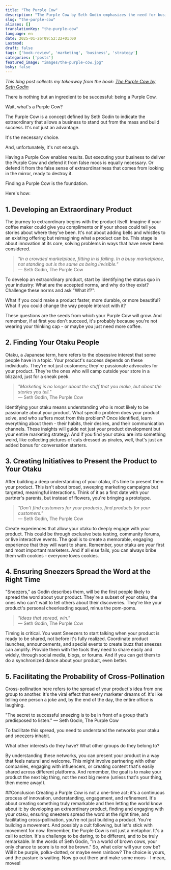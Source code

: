 ```yaml
---
title: "The Purple Cow"
description: "The Purple Cow by Seth Godin emphasizes the need for businesses to stand out and succeed."
slug: "the-purple-cow"
aliases: []
translationKey: "the-purple-cow"
language: en
date: 2025-01-26T09:52:22+01:00
Lastmod: 
draft: false 
tags: ['book-review', 'marketing', 'business', 'strategy']
categories: ['posts']
featured_image: "images/the-purple-cow.jpg"
bsky: false
---
```

*This blog post collects my takeaway from the book: [The Purple Cow by Seth Godin](https://amzn.to/3E4vBx9)*

There is nothing but an ingredient to be successful: being a Purple Cow.

Wait, what's a Purple Cow?

The Purple Cow is a concept defined by Seth Godin to indicate the extraordinary that allows a business to stand out from the mass and build success. It's not just an advantage.

It's the necessary choice.

And, unfortunately, it's not enough.

Having a Purple Cow enables results. But executing your business to deliver the Purple Cow and defend it from false moos is equally necessary. Or defend it from the false sense of extraordinariness that comes from looking in the mirror, ready to destroy it.

Finding a Purple Cow is the foundation.

Here's how:

## 1. Developing an Extraordinary Product
The journey to extraordinary begins with the product itself.
Imagine if your coffee maker could give you compliments or if your shoes could tell you stories about where they've been. It's not about adding bells and whistles to an existing offering but reimagining what a product can be.
This stage is about innovation at its core, solving problems in ways that have never been considered.

> *"In a crowded marketplace, fitting in is failing. In a busy marketplace, not standing out is the same as being invisible."*<br>
> — Seth Godin, The Purple Cow

To develop an extraordinary product, start by identifying the status quo in your industry: What are the accepted norms, and why do they exist?
Challenge these norms and ask "What if?":

What if you could make a product faster, more durable, or more beautiful?
What if you could change the way people interact with it?

These questions are the seeds from which your Purple Cow will grow.
And remember, if at first you don't succeed, it's probably because you're not wearing your thinking cap - or maybe you just need more coffee.

## 2. Finding Your Otaku People
Otaku, a Japanese term, here refers to the obsessive interest that some people have in a topic.
Your product's success depends on these individuals. They're not just customers; they're passionate advocates for your product. They're the ones who will camp outside your store in a blizzard, just for a sneak peek.

> *"Marketing is no longer about the stuff that you make, but about the stories you tell."*<br>
> — Seth Godin, The Purple Cow

Identifying your otaku means understanding who is most likely to be passionate about your product.
What specific problem does your product solve, and who suffers most from this problem? Once identified, learn everything about them - their habits, their desires, and their communication channels. These insights will guide not just your product development but your entire marketing strategy.
And if you find your otaku are into something weird, like collecting pictures of cats dressed as pirates, well, that's just an added bonus for conversation starters.
## 3. Creating Initiatives to Present the Product to Your Otaku
After building a deep understanding of your otaku, it's time to present them your product.
This isn't about broad, sweeping marketing campaigns but targeted, meaningful interactions. Think of it as a first date with your partner's parents, but instead of flowers, you're bringing a prototype.

> *"Don't find customers for your products, find products for your customers."*<br>
> — Seth Godin, The Purple Cow

Create experiences that allow your otaku to deeply engage with your product.
This could be through exclusive beta testing, community forums, or live interactive events. The goal is to create a memorable, engaging experience that they will want to share. Remember, your otaku are your first and most important marketers.
And if all else fails, you can always bribe them with cookies - everyone loves cookies.
## 4. Ensuring Sneezers Spread the Word at the Right Time
"Sneezers," as Godin describes them, will be the first people likely to spread the word about your product.
They're a subset of your otaku, the ones who can't wait to tell others about their discoveries. They're like your product's personal cheerleading squad, minus the pom-poms.

> *"Ideas that spread, win."*<br>
> — Seth Godin, The Purple Cow

Timing is critical.
You want Sneezers to start talking when your product is ready to be shared, not before it's fully realized. Coordinate product launches, announcements, and special events to create buzz that sneezes can amplify. Provide them with the tools they need to share easily and widely, through social media, blogs, or forums.
And if you can get them to do a synchronized dance about your product, even better.
## 5. Facilitating the Probability of Cross-Pollination
Cross-pollination here refers to the spread of your product's idea from one group to another.
It's the viral effect that every marketer dreams of. It's like telling one person a joke and, by the end of the day, the entire office is laughing.

"The secret to successful sneezing is to be in front of a group that's predisposed to listen."
— Seth Godin, The Purple Cow

To facilitate this spread, you need to understand the networks your otaku and sneezers inhabit.

What other interests do they have?
What other groups do they belong to?

By understanding these networks, you can present your product in a way that feels natural and welcome. This might involve partnering with other companies, engaging with influencers, or creating content that's easily shared across different platforms.
And remember, the goal is to make your product the next big thing, not the next big meme (unless that's your thing, then meme away!).

##Conclusion
Creating a Purple Cow is not a one-time act; it's a continuous process of innovation, understanding, engagement, and refinement.
It's about creating something truly remarkable and then letting the world know about it: by developing an extraordinary product, finding and engaging with your otaku, ensuring sneezers spread the word at the right time, and facilitating cross-pollination, you're not just building a product.
You're building a movement.
And possibly a cult following, but let's stick with movement for now.
Remember, the Purple Cow is not just a metaphor.
It's a call to action. It's a challenge to be daring, to be different, and to be truly remarkable. In the words of Seth Godin, "In a world of brown cows, your only chance to score is to not be brown."
So, what color will your cow be? Will it be purple, polka-dotted, or maybe even rainbow?
The choice is yours, and the pasture is waiting.
Now go out there and make some moos - I mean, moves!